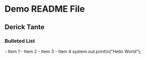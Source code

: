 <h1> Demo README File</h1>
<h2>Derick Tante</h2>
<h3>Bulleted List</h3>
- Item 1
- Item 2
- Item 3
- Item 4
system.out.print\n("Hello World");
